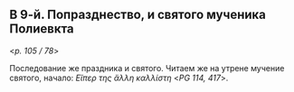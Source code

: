 ## В 9-й. Попразднество, и святого мученика Полиевкта

<*p. 105 / 78*>

Последование же праздника и святого. Читаем же на утрене мучение святого, начало: 
*Εἴπερ της ἄλλη καλλίστη* <*PG 114, 417*>. 
